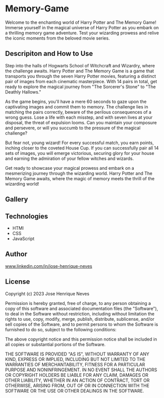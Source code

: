 # Memory-Game

Welcome to the enchanting world of Harry Potter and The Memory Game! Immerse yourself in the magical universe of Harry Potter as you embark on a thrilling memory game adventure. Test your wizarding prowess and relive the iconic moments from the beloved movie series.

## Descripiton and How to Use
Step into the halls of Hogwarts School of Witchcraft and Wizardry, where the challenge awaits. Harry Potter and The Memory Game is a game that transports you through the seven Harry Potter movies, featuring a distinct pair of images from each cinematic masterpiece. With 14 pairs in total, get ready to explore the magical journey from "The Sorcerer's Stone" to "The Deathly Hallows."

As the game begins, you'll have a mere 60 seconds to gaze upon the captivating images and commit them to memory. The challenge lies in matching the pairs correctly, beware of the perilous consequences of a wrong guess. Lose a life with each misstep, and with seven lives at your disposal, the threat of expulsion looms. Can you maintain your composure and persevere, or will you succumb to the pressure of the magical challenge?

But fear not, young wizard! For every successful match, you earn points, inching closer to the coveted House Cup. If you can successfully pair all 14 sets of images, you will emerge victorious, securing glory for your house and earning the admiration of your fellow witches and wizards.

Get ready to showcase your magical prowess and embark on a mesmerizing journey through the wizarding world. Harry Potter and The Memory Game awaits, where the magic of memory meets the thrill of the wizarding world!

## Gallery

## Technologies
- HTMl
- CSS
- JavaScript

## Author

www.linkedin.com/in/jose-henrique-neves

## License
Copyright (c) 2023 Jose Henrique Neves

Permission is hereby granted, free of charge, to any person obtaining
a copy of this software and associated documentation files (the
"Software"), to deal in the Software without restriction, including
without limitation the rights to use, copy, modify, merge, publish,
distribute, sublicense, and/or sell copies of the Software, and to
permit persons to whom the Software is furnished to do so, subject to
the following conditions:

The above copyright notice and this permission notice shall be
included in all copies or substantial portions of the Software.

THE SOFTWARE IS PROVIDED "AS IS", WITHOUT WARRANTY OF ANY KIND,
EXPRESS OR IMPLIED, INCLUDING BUT NOT LIMITED TO THE WARRANTIES OF
MERCHANTABILITY, FITNESS FOR A PARTICULAR PURPOSE AND
NONINFRINGEMENT. IN NO EVENT SHALL THE AUTHORS OR COPYRIGHT HOLDERS BE
LIABLE FOR ANY CLAIM, DAMAGES OR OTHER LIABILITY, WHETHER IN AN ACTION
OF CONTRACT, TORT OR OTHERWISE, ARISING FROM, OUT OF OR IN CONNECTION
WITH THE SOFTWARE OR THE USE OR OTHER DEALINGS IN THE SOFTWARE.